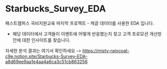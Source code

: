 # Starbucks_Survey_EDA
패스트캠퍼스 국비지원교육 마지막 프로젝트 - 캐글 데이터를 사용한 EDA 입니다.
- 해당 데이터에서 고객들이 이벤트에 어떻게 반응했는지 찾고 고객 프로모션 개선방안에 대한 인사이트를 찾습니다.

자세한 분석 결과는 여기서 확인하세요 -> https://misty-raincoat-c9e.notion.site/Starbucks-Survey-EDA-a8d69ee9aa1e4aa4a6ca3c51cb863256

